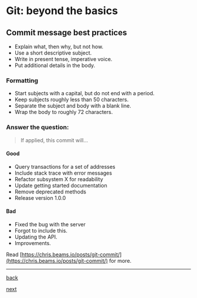 # Git: beyond the basics

## Commit message best practices

- Explain what, then why, but not how.
- Use a short descriptive subject.
- Write in present tense, imperative voice.
- Put additional details in the body.

### Formatting
- Start subjects with a capital, but do not end with a period.
- Keep subjects roughly less than 50 characters.
- Separate the subject and body with a blank line.
- Wrap the body to roughly 72 characters.

### Answer the question:

> If applied, this commit will...

#### Good
- Query transactions for a set of addresses
- Include stack trace with error messages
- Refactor subsystem X for readability
- Update getting started documentation
- Remove deprecated methods
- Release version 1.0.0

#### Bad

- Fixed the bug with the server
- Forgot to include this.
- Updating the API.
- Improvements.

Read
[https://chris.beams.io/posts/git-commit/](https://chris.beams.io/posts/git-commit/)
for more.

---

[back](07.md)

[next](09.md)
